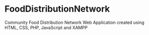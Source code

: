 # FoodDistributionNetwork
Community Food Distribution Network Web Application created using HTML, CSS, PHP, JavaScript and XAMPP
